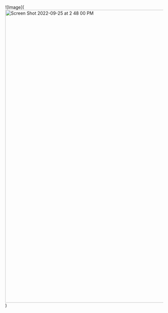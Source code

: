 ![Image]([<img width="934" alt="Screen Shot 2022-09-25 at 2 48 00 PM" src="https://user-images.githubusercontent.com/114362660/192448275-ed2c3243-a1d6-47e6-8ad8-808ead1ecccc.png">](https://github.com/Valval144/cse15l-lab-reports/blob/main/Screen%20Shot%202022-09-25%20at%202.48.00%20PM.png))
